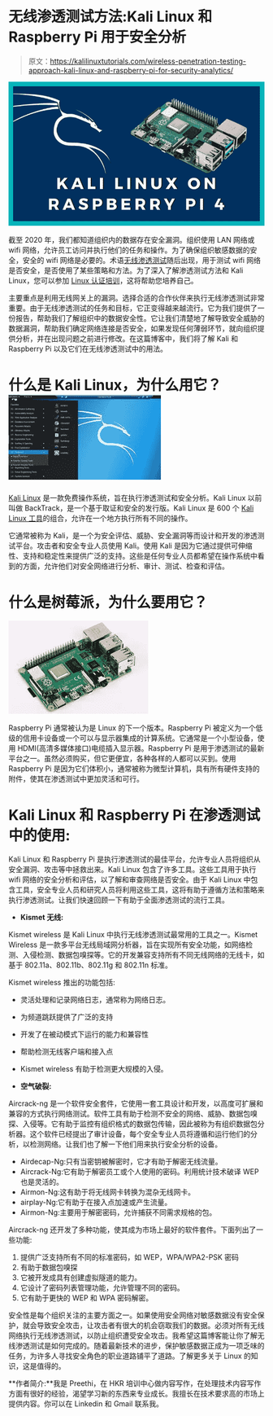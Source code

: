 # 无线渗透测试方法:Kali Linux 和 Raspberry Pi 用于安全分析

> 原文：<https://kalilinuxtutorials.com/wireless-penetration-testing-approach-kali-linux-and-raspberry-pi-for-security-analytics/>

[![Wireless Penetration Testing Approach: Kali Linux and Raspberry Pi for Security Analytics](img//75d4b31c09070521a94c60be8de224e9.png "Wireless Penetration Testing Approach: Kali Linux and Raspberry Pi for Security Analytics")](https://1.bp.blogspot.com/-0YF8TXBEnLc/XzlRKzYTFbI/AAAAAAAAKMQ/BaKwO3K3yTko2LmYonJ5WFNth3AwLxBnQCLcBGAsYHQ/d/kali%2Bras.jpg)

截至 2020 年，我们都知道组织内的数据存在安全漏洞。组织使用 LAN 网络或 wifi 网络，允许员工访问并执行他们的任务和操作。为了确保组织敏感数据的安全，安全的 wifi 网络是必要的。术语[无线渗透测试](https://gbhackers.com/wireless-penetration-testing-checklist-a-detailed-cheat-sheet/)随后出现，用于测试 wifi 网络是否安全，是否使用了某些策略和方法。为了深入了解渗透测试方法和 Kali Linux，您可以参加 [Linux 认证培训](https://hkrtrainings.com/linux-certification-training)，这将帮助您培养自己。

主要重点是利用无线网关上的漏洞。选择合适的合作伙伴来执行无线渗透测试非常重要。由于无线渗透测试的任务和目标，它正变得越来越流行。它为我们提供了一份报告，帮助我们了解组织中的数据安全性。它让我们清楚地了解导致安全威胁的数据漏洞，帮助我们确定网络连接是否安全，如果发现任何薄弱环节，就向组织提供分析，并在出现问题之前进行修改。在这篇博客中，我们将了解 Kali 和 Raspberry Pi 以及它们在无线渗透测试中的用法。

# **什么是 Kali Linux，为什么用它？** ![](img//34fbd8b32947f57bf6d2fab400f6a03a.png)

[Kali Linux](https://kalilinuxtutorials.com/) 是一款免费操作系统，旨在执行渗透测试和安全分析。Kali Linux 以前叫做 BackTrack，是一个基于取证和安全的发行版。Kali Linux 是 600 个 [Kali Linux 工具](https://kalilinuxtutorials.com/)的组合，允许在一个地方执行所有不同的操作。

它通常被称为 Kali，是一个为安全评估、威胁、安全漏洞等而设计和开发的渗透测试平台。攻击者和安全专业人员使用 Kali。使用 Kali 是因为它通过提供可伸缩性、支持和稳定性来提供广泛的支持。这些是任何专业人员都希望在操作系统中看到的方面，允许他们对安全网络进行分析、审计、测试、检查和评估。

# **什么是树莓派，为什么要用它？**

![](img//29a63892369d979ddc70516feceb8b21.png)

Raspberry Pi 通常被认为是 Linux 的下一个版本。Raspberry Pi 被定义为一个低级的信用卡设备或一个可以与显示器集成的计算系统。它通常是一个小型设备，使用 HDMI(高清多媒体接口)电缆插入显示器。Raspberry Pi 是用于渗透测试的最新平台之一。虽然必须购买，但它更便宜，各种各样的人都可以买到。使用 Raspberry Pi 是因为它们体积小，通常被称为微型计算机，具有所有硬件支持的附件，使其在渗透测试中更加灵活和可行。

# **Kali Linux 和 Raspberry Pi 在渗透测试中的使用:**

Kali Linux 和 Raspberry Pi 是执行渗透测试的最佳平台，允许专业人员将组织从安全漏洞、攻击等中拯救出来。Kali Linux 包含了许多工具。这些工具用于执行 wifi 网络的安全分析和评估，以了解和审查网络是否安全。由于 Kali Linux 中包含工具，安全专业人员和研究人员将利用这些工具，这将有助于遵循方法和策略来执行渗透测试。让我们快速回顾一下有助于全面渗透测试的流行工具。

*   **Kismet 无线:**

Kismet wireless 是 Kali Linux 中执行无线渗透测试最常用的工具之一。Kismet Wireless 是一款多平台无线局域网分析器，旨在实现所有安全功能，如网络检测、入侵检测、数据包嗅探等。它的开发兼容支持所有不同无线网络的无线卡，如基于 802.11a、802.11b、802.11g 和 802.11n 标准。

Kismet wireless 推出的功能包括:

*   灵活处理和记录网络日志，通常称为网络日志。
*   为频道跳跃提供了广泛的支持
*   开发了在被动模式下运行的能力和兼容性
*   帮助检测无线客户端和接入点
*   Kismet wireless 有助于检测更大规模的入侵。

*   **空气破裂:**

Aircrack-ng 是一个软件安全套件，它使用一套工具设计和开发，以高度可扩展和兼容的方式执行网络测试。软件工具有助于检测不安全的网络、威胁、数据包嗅探、入侵等。它有助于监控有组织格式的数据包传输，因此被称为有组织数据包分析器。这个软件已经提出了审计设备，每个安全专业人员将遵循和运行他们的分析，以检测网络。让我们也了解一下他们用来执行安全分析的设备。

*   Airdecap-Ng:只有当密钥被解密时，它才有助于解密无线流量。
*   Aircrack-Ng:它有助于解密员工或个人使用的密码。利用统计技术破译 WEP 也是灵活的。
*   Airmon-Ng:这有助于将无线网卡转换为混杂无线网卡。
*   airplay-Ng:它有助于在接入点加速或产生流量。
*   Airmon-Ng:主要用于解密密码，允许捕获不同需求规格的包。

Aircrack-ng 还开发了多种功能，使其成为市场上最好的软件套件。下面列出了一些功能:

1.  提供广泛支持所有不同的标准密码，如 WEP，WPA/WPA2-PSK 密码
2.  有助于数据包嗅探
3.  它被开发成具有创建虚拟隧道的能力。
4.  它设计了密码列表管理功能，允许管理不同的密码。
5.  它有助于更快的 WEP 和 WPA 密码解密。

安全性是每个组织关注的主要方面之一。如果使用安全网络对敏感数据没有安全保护，就会导致安全攻击，让攻击者有很大的机会窃取我们的数据。必须对所有无线网络执行无线渗透测试，以防止组织遭受安全攻击。我希望这篇博客能让你了解无线渗透测试是如何完成的。随着最新技术的进步，保护敏感数据正成为一项乏味的任务，为许多人寻找安全角色的职业道路铺平了道路。了解更多关于 Linux 的知识，这是值得的。

**作者简介:**我是 Preethi，在 HKR 培训中心做内容写作，在处理技术内容写作方面有很好的经验，渴望学习新的东西来专业成长。我擅长在技术要求高的市场上提供内容。你可以在 Linkedin 和 Gmail 联系我。
